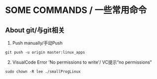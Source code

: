 # SOME COMMANDS / 一些常用命令
## About git/与git相关 
1. Push manually/手动Push

`` git push -u origin master:linux_apps ``

2. VisualCode Error 'No permissions to write'/ VC提示“no permissions"

`` sudo chown -R lee ./smallProgLinux `` 

